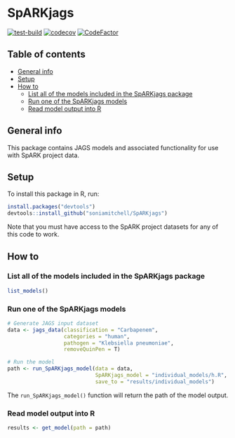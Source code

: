# SpARKjags

[![test-build](https://github.com/soniamitchell/SpARKjags/workflows/build/badge.svg)](https://github.com/soniamitchell/SpARKjags/actions)
[![codecov](https://codecov.io/gh/soniamitchell/SpARKjags/branch/master/graph/badge.svg?token=0oOkymQf8t)](https://codecov.io/gh/soniamitchell/SpARKjags)
[![CodeFactor](https://www.codefactor.io/repository/github/soniamitchell/SpARKjags/badge)](https://www.codefactor.io/repository/github/soniamitchell/SpARKjags)

## Table of contents
* [General info](#general-info)
* [Setup](#setup)
* [How to](#how-to)
  * [List all of the models included in the SpARKjags package](#list-all-of-the-models-included-in-the-sparkjags-package)
  * [Run one of the SpARKjags models](#run-one-of-the-SpARKjags-models)
  * [Read model output into R](#read-model-output-into-R)

## General info
This package contains JAGS models and associated functionality for use with SpARK project data.

## Setup
To install this package in R, run:
```R
install.packages("devtools")
devtools::install_github("soniamitchell/SpARKjags")
```
Note that you must have access to the SpARK project datasets for any of this code to work.

## How to
### List all of the models included in the SpARKjags package
```R
list_models()
```

### Run one of the SpARKjags models
```R
# Generate JAGS input dataset
data <- jags_data(classification = "Carbapenem",
                  categories = "human",
                  pathogen = "Klebsiella pneumoniae",
                  removeQuinPen = T)

# Run the model                  
path <- run_SpARKjags_model(data = data,
                            SpARKjags_model = "individual_models/h.R",
                            save_to = "results/individual_models")
```
The `run_SpARKjags_model()` function will return the path of the model output.

    
### Read model output into R
```R
results <- get_model(path = path)
```
